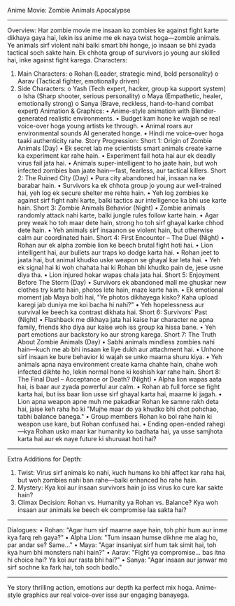 Anime Movie: Zombie Animals Apocalypse
________________________________________
Overview:
Har zombie movie me insaan ko zombies ke against fight karte dikhaya gaya hai, lekin iss anime me ek naya twist hoga—zombie animals. Ye animals sirf violent nahi balki smart bhi honge, jo insaan se bhi zyada tactical soch sakte hain. Ek chhota group of survivors jo young aur skilled hai, inke against fight karega.
Characters:
1.	Main Characters:
o	Rohan (Leader, strategic mind, bold personality)
o	Aarav (Tactical fighter, emotionally driven)
2.	Side Characters:
o	Yash (Tech expert, hacker, group ka support system)
o	Isha (Sharp shooter, serious personality)
o	Maya (Empathetic, healer, emotionally strong)
o	Sanya (Brave, reckless, hand-to-hand combat expert)
Animation & Graphics:
•	Anime-style animation with Blender-generated realistic environments.
•	Budget kam hone ke wajah se real voice-over hoga young artists ke through.
•	Animal roars aur environmental sounds AI generated honge.
•	Hindi me voice-over hoga taaki authenticity rahe.
Story Progression:
Short 1: Origin of Zombie Animals (Day)
•	Ek secret lab me scientists smart animals create karne ka experiment kar rahe hain.
•	Experiment fail hota hai aur ek deadly virus fail jata hai.
•	Animals super-intelligent to ho jaate hain, but woh infected zombies ban jaate hain—fast, fearless, aur tactical killers.
Short 2: The Ruined City (Day)
•	Pura city abandoned hai, insaan na ke barabar hain.
•	Survivors ka ek chhota group jo young aur well-trained hai, yeh log ek secure shelter me rehte hain.
•	Yeh log zombies ke against sirf fight nahi karte, balki tactics aur intelligence ka bhi use karte hain.
Short 3: Zombie Animals Behavior (Night)
•	Zombie animals randomly attack nahi karte, balki jungle rules follow karte hain.
•	Agar prey weak ho toh maar dete hain, strong ho toh sirf ghayal karke chhod dete hain.
•	Yeh animals sirf insaanon se violent hain, but otherwise calm aur coordinated hain.
Short 4: First Encounter – The Duel (Night)
•	Rohan aur ek alpha zombie lion ke beech brutal fight hoti hai.
•	Lion intelligent hai, aur bullets aur traps ko dodge karta hai.
•	Rohan jeet to jaata hai, but animal khudko uske weapon se ghayal kar leta hai.
•	Yeh ek signal hai ki woh chahata hai ki Rohan bhi khudko pain de, jese usne diya tha.
•	Lion injured hokar wapas chala jata hai.
Short 5: Enjoyment Before The Storm (Day)
•	Survivors ek abandoned mall me ghuskar new clothes try karte hain, photos lete hain, maze karte hain.
•	Ek emotional moment jab Maya bolti hai, "Ye photos dikhayega kisko? Kaha upload karegi jab duniya me koi bacha hi nahi?"
•	Yeh hopelessness aur survival ke beech ka contrast dikhata hai.
Short 6: Survivors' Past (Night)
•	Flashback me dikhaya jata hai kaise har character ne apna family, friends kho diya aur kaise woh iss group ka hissa bane.
•	Yeh part emotions aur backstory ko aur strong karega.
Short 7: The Truth About Zombie Animals (Day)
•	Sabhi animals mindless zombies nahi hain—kuch me ab bhi insaan ke liye dukh aur attachment hai.
•	Unhone sirf insaan ke bure behavior ki wajah se unko maarna shuru kiya.
•	Yeh animals apna naya environment create karna chahte hain, chahe woh infected dikhte ho, lekin normal hone ki koshish kar rahe hain.
Short 8: The Final Duel – Acceptance or Death? (Night)
•	Alpha lion wapas aata hai, is baar aur zyada powerful aur calm.
•	Rohan ab full force se fight karta hai, but iss baar lion usse sirf ghayal karta hai, maarne ki jagah.
•	Lion apna weapon apne muh me pakadkar Rohan ke samne rakh deta hai, jaise keh raha ho ki "Mujhe maar do ya khudko bhi chot pohchao, tabhi balance banega."
•	Group members Rohan ko bol rahe hain ki weapon use kare, but Rohan confused hai.
•	Ending open-ended rahegi—kya Rohan usko maar kar humanity ko badhata hai, ya usse samjhota karta hai aur ek naye future ki shuruaat hoti hai?
________________________________________
Extra Additions for Depth:
1.	Twist: Virus sirf animals ko nahi, kuch humans ko bhi affect kar raha hai, but woh zombies nahi ban rahe—balki enhanced ho rahe hain.
2.	Mystery: Kya koi aur insaan survivors hain jo iss virus ko cure kar sakte hain?
3.	Climax Decision: Rohan vs. Humanity ya Rohan vs. Balance? Kya woh insaan aur animals ke beech ek compromise laa sakta hai?
________________________________________
Dialogues:
•	Rohan: "Agar hum sirf maarne aaye hain, toh phir hum aur inme kya farq reh gaya?"
•	Alpha Lion: "Tum insaan humse dikhne me alag ho, par andar se? Same..."
•	Maya: "Agar insaniyat sirf hum tak simit hai, toh kya hum bhi monsters nahi hain?"
•	Aarav: "Fight ya compromise... bas itna hi choice hai? Ya koi aur rasta bhi hai?"
•	Sanya: "Agar insaan aur janwar me sirf sochne ka fark hai, toh soch badlo."
________________________________________
Ye story thrilling action, emotions aur depth ka perfect mix hoga. Anime-style graphics aur real voice-over isse aur engaging banayega.

